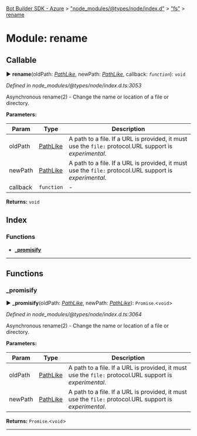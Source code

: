 [Bot Builder SDK - Azure](../README.md) > ["node_modules/@types/node/index.d"](../modules/_node_modules__types_node_index_d_.md) > ["fs"](../modules/_node_modules__types_node_index_d_._fs_.md) > [rename](../modules/_node_modules__types_node_index_d_._fs_.rename.md)



# Module: rename

## Callable
► **rename**(oldPath: *[PathLike](_node_modules__types_node_index_d_._fs_.md#pathlike)*, newPath: *[PathLike](_node_modules__types_node_index_d_._fs_.md#pathlike)*, callback: *`function`*): `void`



*Defined in node_modules/@types/node/index.d.ts:3053*



Asynchronous rename(2) - Change the name or location of a file or directory.


**Parameters:**

| Param | Type | Description |
| ------ | ------ | ------ |
| oldPath | [PathLike](_node_modules__types_node_index_d_._fs_.md#pathlike)   |  A path to a file. If a URL is provided, it must use the `file:` protocol.URL support is _experimental_. |
| newPath | [PathLike](_node_modules__types_node_index_d_._fs_.md#pathlike)   |  A path to a file. If a URL is provided, it must use the `file:` protocol.URL support is _experimental_. |
| callback | `function`   |  - |





**Returns:** `void`




## Index

### Functions

* [___promisify__](_node_modules__types_node_index_d_._fs_.rename.md#___promisify__)



---
## Functions
<a id="___promisify__"></a>

###  ___promisify__

► **___promisify__**(oldPath: *[PathLike](_node_modules__types_node_index_d_._fs_.md#pathlike)*, newPath: *[PathLike](_node_modules__types_node_index_d_._fs_.md#pathlike)*): `Promise`.<`void`>



*Defined in node_modules/@types/node/index.d.ts:3064*



Asynchronous rename(2) - Change the name or location of a file or directory.


**Parameters:**

| Param | Type | Description |
| ------ | ------ | ------ |
| oldPath | [PathLike](_node_modules__types_node_index_d_._fs_.md#pathlike)   |  A path to a file. If a URL is provided, it must use the `file:` protocol.URL support is _experimental_. |
| newPath | [PathLike](_node_modules__types_node_index_d_._fs_.md#pathlike)   |  A path to a file. If a URL is provided, it must use the `file:` protocol.URL support is _experimental_. |





**Returns:** `Promise`.<`void`>





___


